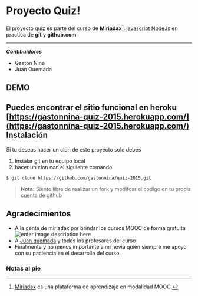 Proyecto Quiz!
===================


El proyecto quiz es parte del curso de  **Miriadax**[^miriadax]. [javascript NodeJs](https://www.miriadax.net/web/javascript-node-js) en practica de **git** y **<i class="icon-provider-github"></i> github.com**

----------

***<i class="icon-user"></i>Contibuidores***

 - Gaston Nina
 - Juan Quemada

<i class="icon-eye"></i> DEMO
-------------
Puedes encontrar el sitio funcional en heroku [https://gastonnina-quiz-2015.herokuapp.com/](https://gastonnina-quiz-2015.herokuapp.com/)
<i class="icon-download"></i> Instalación
-------------

Si tu deseas hacer un clon de este proyecto solo debes

 1. Instalar git en tu equipo local
 2. hacer un clon con el siguiente comando
 
<code>$ git clone https://github.com/gastonnina/quiz-2015.git</code>


> **<i class="icon-pencil"></i> Nota:**
> Siente libre de realizar un fork y modifcar el codigo en tu propia cuenta de github

<i class="icon-users"></i> Agradecimientos 
---------------

 - A la gente de miriadax por brindar los cursos MOOC de forma gratuita
![enter image description here](https://www.miriadax.net/image/layout_set_logo?img_id=12042)
 - A [Juan quemada](https://github.com/jquemada) y todos los profesores del curso
 - Finalmente y no menos importante a mi novia quien siempre me apoyo con su paciencia en el desarrollo del curso. 

### Notas al pie

  [^miriadax]: [Miriadax](https://miriadax.net/) es una plataforma de aprendizaje en modalidad MOOC.


